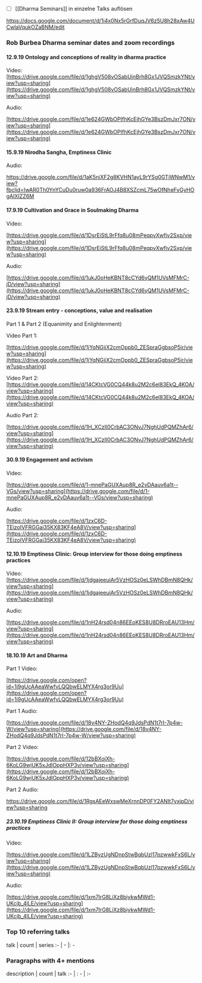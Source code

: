 - [ ] [[Dharma Seminars]] in einzelne Talks auflösen

https://docs.google.com/document/d/1i4x0Nx5rGrfDuqJV6z5U8h28xAw4UCwlaVqukOZaBNM/edit

### Rob Burbea Dharma seminar dates and zoom recordings

#### 12.9.19 Ontology and conceptions of reality in dharma practice

Video: [https://drive.google.com/file/d/1ghgV508vOSabUinBrh8Gx1JVQSmzkYNt/view?usp=sharing](https://drive.google.com/file/d/1ghgV508vOSabUinBrh8Gx1JVQSmzkYNt/view?usp=sharing)

Audio:

[https://drive.google.com/file/d/1e624GWbOPIfhKcEjhGYe3BszDmJxr7ON/view?usp=sharing](https://drive.google.com/file/d/1e624GWbOPIfhKcEjhGYe3BszDmJxr7ON/view?usp=sharing)

#### 15.9.19 Nirodha Sangha, Emptiness Clinic

Audio:

https://drive.google.com/file/d/1aK5niXF2g8KVHN1ayL9rYSg0GTjWNwM1/view?fbclid=IwAR0Th0YnYCuDu0ruw0a936FrAOJ4B8XSZcmL75wOfNheFvGyHOgAlXIZZ6M

#### 17.9.19 Cultivation and Grace in Soulmaking Dharma

Video:

[https://drive.google.com/file/d/1DsrEiStL9rFfq8u08mPeqpvXwfiv2Sxp/view?usp=sharing](https://drive.google.com/file/d/1DsrEiStL9rFfq8u08mPeqpvXwfiv2Sxp/view?usp=sharing)

Audio:

[https://drive.google.com/file/d/1ukJ0oHeKBNT8cCYd6yQM1UVsMFMrC-jD/view?usp=sharing](https://drive.google.com/file/d/1ukJ0oHeKBNT8cCYd6yQM1UVsMFMrC-jD/view?usp=sharing)

#### 23.9.19 Stream entry - conceptions, value and realisation
 
Part 1 & Part 2 (Equanimity and Enlightenment)

Video Part 1:

[https://drive.google.com/file/d/1jYqNGiiX2cmOppb0_ZESpraGgbsoP5ir/view?usp=sharing](https://drive.google.com/file/d/1jYqNGiiX2cmOppb0_ZESpraGgbsoP5ir/view?usp=sharing)
  

Video Part 2: [https://drive.google.com/file/d/14CKtcVG0CQ44k8u2M2c6el83EkQ_4KOA/view?usp=sharing](https://drive.google.com/file/d/14CKtcVG0CQ44k8u2M2c6el83EkQ_4KOA/view?usp=sharing)

Audio Part 2:

[https://drive.google.com/file/d/1H_XCzIl0CrbAC3ONvJ7NghUdPQMZhAr6/view?usp=sharing](https://drive.google.com/file/d/1H_XCzIl0CrbAC3ONvJ7NghUdPQMZhAr6/view?usp=sharing)

#### 30.9.19 Engagement and activism

Video:

[https://drive.google.com/file/d/1-mnePaGUXAup8R_e2vDAauv6a1t--VGs/view?usp=sharing](https://drive.google.com/file/d/1-mnePaGUXAup8R_e2vDAauv6a1t--VGs/view?usp=sharing)

 Audio:

[https://drive.google.com/file/d/1zxC6D-TEizoIVFRGGai35KX83KF4eA8V/view?usp=sharing](https://drive.google.com/file/d/1zxC6D-TEizoIVFRGGai35KX83KF4eA8V/view?usp=sharing)

#### 12.10.19 Emptiness Clinic: Group interview for those doing emptiness practices

Video: [https://drive.google.com/file/d/1jdgajeeuiAr5VzHOSz0eLSWhDBmN8QHk/view?usp=sharing](https://drive.google.com/file/d/1jdgajeeuiAr5VzHOSz0eLSWhDBmN8QHk/view?usp=sharing)

 Audio:

[https://drive.google.com/file/d/1nH24rsd04n86EEoKES8U8DRroEAU13Hm/view?usp=sharing](https://drive.google.com/file/d/1nH24rsd04n86EEoKES8U8DRroEAU13Hm/view?usp=sharing)

#### 18.10.19 Art and Dharma 

Part 1 Video:

[https://drive.google.com/open?id=1i9gUcAAeaWwfvLQQbwELMYX4rg3or9Uu](https://drive.google.com/open?id=1i9gUcAAeaWwfvLQQbwELMYX4rg3or9Uu)

Part 1 Audio:

[https://drive.google.com/file/d/18v4NY-ZHodQ4q9JdsPdN1t7rI-7p4w-W/view?usp=sharing](https://drive.google.com/file/d/18v4NY-ZHodQ4q9JdsPdN1t7rI-7p4w-W/view?usp=sharing)

Part 2 Video:

[https://drive.google.com/file/d/12bBXojXh-6KoLG9wjUK5xJdlOppHXP3v/view?usp=sharing](https://drive.google.com/file/d/12bBXojXh-6KoLG9wjUK5xJdlOppHXP3v/view?usp=sharing)

Part 2 Audio:

https://drive.google.com/file/d/1RgsAEeWxswMeXrnnDP0FY2ANIt7yxjpD/view?usp=sharing

##### 23.10.19 Emptiness Clinic II: Group interview for those doing emptiness practices

Video:

[https://drive.google.com/file/d/1LZByzUgNDnpStwBqbUzl17pzwwkFxS6L/view?usp=sharing](https://drive.google.com/file/d/1LZByzUgNDnpStwBqbUzl17pzwwkFxS6L/view?usp=sharing)
  
Audio:

[https://drive.google.com/file/d/1xm7IrG8LiXz8biykwMWd1-UKcjb_4lLE/view?usp=sharing](https://drive.google.com/file/d/1xm7IrG8LiXz8biykwMWd1-UKcjb_4lLE/view?usp=sharing)
### Top 10 referring talks
talk | count | series
:- | - |: -

### Paragraphs with 4+ mentions
description | count | talk
:- | : - | :-

